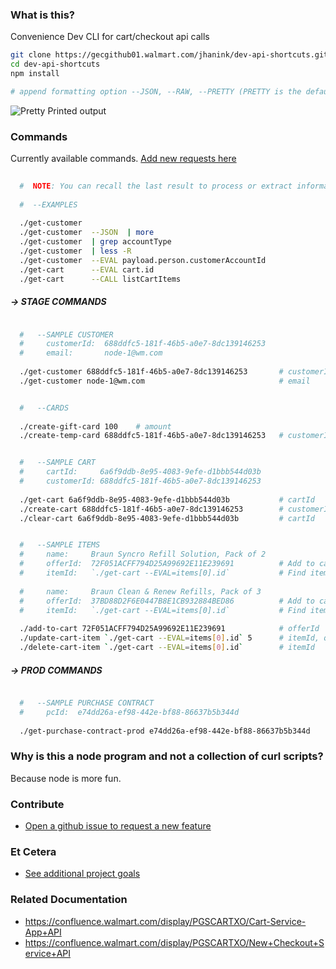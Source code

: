 ### What is this?

Convenience Dev CLI for cart/checkout api calls

```sh
git clone https://gecgithub01.walmart.com/jhanink/dev-api-shortcuts.git
cd dev-api-shortcuts
npm install
```
```sh
# append formatting option --JSON, --RAW, --PRETTY (PRETTY is the default)
```

![Pretty Printed output](https://gecgithub01.walmart.com/jhanink/dev-api-shortcuts/blob/master/assets/api-shortcuts-jh1.png?raw=true)


### Commands

Currently available commands. [Add new requests here](https://gecgithub01.walmart.com/jhanink/dev-api-shortcuts/issues)

```sh
  
  #  NOTE: You can recall the last result to process or extract information
   
  #  --EXAMPLES
  
  ./get-customer
  ./get-customer  --JSON  | more
  ./get-customer  | grep accountType
  ./get-customer  | less -R
  ./get-customer  --EVAL payload.person.customerAccountId
  ./get-cart      --EVAL cart.id
  ./get-cart      --CALL listCartItems
  ```

##### → STAGE COMMANDS

```sh

  #   --SAMPLE CUSTOMER
  #     customerId:  688ddfc5-181f-46b5-a0e7-8dc139146253
  #     email:       node-1@wm.com
  
  ./get-customer 688ddfc5-181f-46b5-a0e7-8dc139146253       # customerId
  ./get-customer node-1@wm.com                              # email
```

```sh

  #   --CARDS
  
  ./create-gift-card 100    # amount
  ./create-temp-card 688ddfc5-181f-46b5-a0e7-8dc139146253   # customerId
```

```sh

  #   --SAMPLE CART
  #     cartId:     6a6f9ddb-8e95-4083-9efe-d1bbb544d03b
  #     customerId: 688ddfc5-181f-46b5-a0e7-8dc139146253
  
  ./get-cart 6a6f9ddb-8e95-4083-9efe-d1bbb544d03b           # cartId
  ./create-cart 688ddfc5-181f-46b5-a0e7-8dc139146253        # customerId
  ./clear-cart 6a6f9ddb-8e95-4083-9efe-d1bbb544d03b         # cartId
```

```sh

  #   --SAMPLE ITEMS
  #     name:     Braun Syncro Refill Solution, Pack of 2
  #     offerId:  72F051ACFF794D25A99692E11E239691          # Add to cart
  #     itemId:   `./get-cart --EVAL=items[0].id`           # Find itemId after adding to cart
  
  #     name:     Braun Clean & Renew Refills, Pack of 3
  #     offerId:  37BD88D2F6E0447B8E1CB932884BED86          # Add to cart
  #     itemId:   `./get-cart --EVAL=items[0].id`           # Find itemId after adding to cart
  
  ./add-to-cart 72F051ACFF794D25A99692E11E239691            # offerId
  ./update-cart-item `./get-cart --EVAL=items[0].id` 5      # itemId, quantity
  ./delete-cart-item `./get-cart --EVAL=items[0].id`        # itemId

```

##### → PROD COMMANDS

```sh

  #   --SAMPLE PURCHASE CONTRACT
  #     pcId:  e74dd26a-ef98-442e-bf88-86637b5b344d
   
  ./get-purchase-contract-prod e74dd26a-ef98-442e-bf88-86637b5b344d     # purchase contract Id
```



### Why is this a node program and not a collection of curl scripts?

Because node is more fun.



### Contribute

* [Open a github issue to request a new feature](https://gecgithub01.walmart.com/jhanink/dev-api-shortcuts/issues)



### Et Cetera

* [See additional project goals](project-goals.md)


### Related Documentation

* https://confluence.walmart.com/display/PGSCARTXO/Cart-Service-App+API
* https://confluence.walmart.com/display/PGSCARTXO/New+Checkout+Service+API

